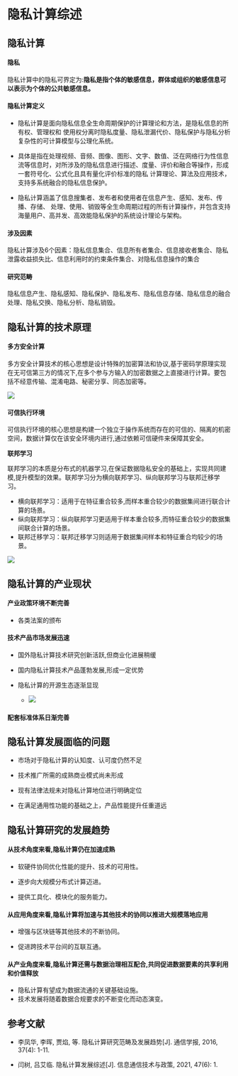 # 隐私计算综述

## 隐私计算

#### 隐私

隐私计算中的隐私可界定为:**隐私是指个体的敏感信息，群体或组织的敏感信息可以表示为个体的公共敏感信息。**

#### 隐私计算定义

- 隐私计算是面向隐私信息全生命周期保护的计算理论和方法，是隐私信息的所有权、管理权和 使用权分离时隐私度量、隐私泄漏代价、隐私保护与隐私分析复杂性的可计算模型与公理化系统。

- 具体是指在处理视频、音频、图像、图形、文字、数值、泛在网络行为性信息流等信息时，对所涉及的隐私信息进行描述、度量、评价和融合等操作，形成一套符号化、公式化且具有量化评价标准的隐私 计算理论、算法及应用技术，支持多系统融合的隐私信息保护。

- 隐私计算涵盖了信息搜集者、发布者和使用者在信息产生、感知、发布、传播、存储、 处理、使用、销毁等全生命周期过程的所有计算操作，并包含支持海量用户、高并发、高效能隐私保护的系统设计理论与架构。

#### 涉及因素

隐私计算涉及6个因素：隐私信息集合、信息所有者集合、信息接收者集合、隐私泄露收益损失比、信息利用时的约束条件集合、对隐私信息操作的集合

#### 研究范畴

隐私信息产生、隐私感知、隐私保护、隐私发布、隐私信息存储、隐私信息的融合处理、隐私交换、隐私分析、隐私销毁。

## 隐私计算的技术原理

#### 多方安全计算

多方安全计算技术的核心思想是设计特殊的加密算法和协议,基于密码学原理实现在无可信第三方的情况下,在多个参与方输入的加密数据之上直接进行计算。要包括不经意传输、混淆电路、秘密分享、同态加密等。

![](https://cdn.jsdelivr.net/gh/mouweng/FigureBed/img/202204221614881.jpg)

#### 可信执行环境

可信执行环境的核心思想是构建一个独立于操作系统而存在的可信的、隔离的机密空间，数据计算仅在该安全环境内进行,通过依赖可信硬件来保障其安全。

**联邦学习**

联邦学习的本质是分布式的机器学习,在保证数据隐私安全的基础上，实现共同建模,提升模型的效果。联邦学习分为横向联邦学习、纵向联邦学习与联邦迁移学习。 

- 横向联邦学习：适用于在特征重合较多,而样本重合较少的数据集间进行联合计算的场景。 
- 纵向联邦学习：纵向联邦学习更适用于样本重合较多,而特征重合较少的数据集间联合计算的场景。 
- 联邦迁移学习：联邦迁移学习则适用于数据集间样本和特征重合均较少的场景。 

![](https://cdn.jsdelivr.net/gh/mouweng/FigureBed/img/202204221655834.jpg)

## 隐私计算的产业现状

#### 产业政策环境不断完善

- 各类法案的颁布

#### 技术产品市场发展迅速

- 国外隐私计算技术研究创新活跃,但商业化进展稍缓

- 国内隐私计算技术产品蓬勃发展,形成一定优势

- 隐私计算的开源生态逐渐显现
  - ![](https://cdn.jsdelivr.net/gh/mouweng/FigureBed/img/202204221718731.jpg)

#### 配套标准体系日渐完善

## 隐私计算发展面临的问题

- 市场对于隐私计算的认知度、认可度仍然不足

- 技术推广所需的成熟商业模式尚未形成

- 现有法律法规未对隐私计算地位进行明确定位

- 在满足通用性功能的基础之上，产品性能提升任重道远

## 隐私计算研究的发展趋势

#### 从技术角度来看,隐私计算仍在加速成熟

- 软硬件协同优化性能的提升、技术的可用性。

- 逐步向大规模分布式计算迈进。 

- 提供工具化、模块化的服务能力。 

#### 从应用角度来看,隐私计算将加速与其他技术的协同以推进大规模落地应用

- 增强与区块链等其他技术的不断协同。

- 促进跨技术平台间的互联互通。 

#### 从产业角度来看,隐私计算还需与数据治理相互配合,共同促进数据要素的共享利用和价值释放

- 隐私计算有望成为数据流通的关键基础设施。 
- 技术发展将随着数据合规要求的不断变化而动态演变。 

## 参考文献

- 李凤华, 李晖, 贾焰, 等. 隐私计算研究范畴及发展趋势[J]. 通信学报, 2016, 37(4): 1-11.

- 闫树, 吕艾临. 隐私计算发展综述[J]. 信息通信技术与政策, 2021, 47(6): 1.